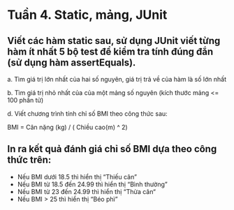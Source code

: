 # Tuần 4. Static, mảng, JUnit
## Viết các hàm static sau, sử dụng JUnit viết từng hàm ít nhất 5 bộ test để kiểm tra tính đúng đắn (sử dụng hàm assertEquals).
a. Tìm giá trị lớn nhất của hai số nguyên, giá trị trả về của hàm là số lớn nhất

b. Tìm giá trị nhỏ nhất của của một mảng số nguyên (kích thước mảng <= 100 phần tử)

d. Viết chương trình tính chỉ số BMI theo công thức sau:

BMI = Cân nặng (kg) / ( Chiều cao(m) ^ 2)
## In ra kết quả đánh giá chỉ số BMI dựa theo công thức trên:
- Nếu BMI dưới 18.5 thì hiển thị “Thiếu cân”
- Nếu BMI từ 18.5 đến 24.99 thì hiển thị “Bình thường”
- Nếu BMI từ 23 đến 24.99 thì hiển thị “Thừa cân“
- Nếu BMI > 25 thì hiển thị “Béo phì”
